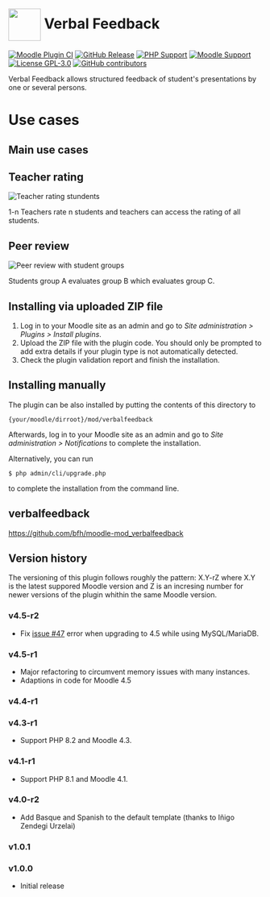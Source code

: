 # <img alt="" src="https://raw.githubusercontent.com/bfh/moodle-mod_verbalfeedback/main/pix/monologo.svg" width="64" style="max-width: 64px; vertical-align: middle;"> Verbal Feedback
[![Moodle Plugin CI](https://github.com/bfh/moodle-mod_verbalfeedback/workflows/Moodle%20Plugin%20CI/badge.svg?branch=main)](https://github.com/bfh/moodle-mod_verbalfeedback/actions?query=workflow%3A%22Moodle+Plugin+CI%22+branch%3Amain)
[![GitHub
Release](https://img.shields.io/github/release/bfh/moodle-mod_verbalfeedback.svg)](https://github.com/bfh/moodle-mod_verbalfeedback/releases)
[![PHP Support](https://img.shields.io/badge/php-7.4--8.3-blue)](https://github.com/bfh/moodle-mod_verbalfeedback/actions)
[![Moodle Support](https://img.shields.io/badge/Moodle-4.1--4.5-orange)](https://github.com/bfh/moodle-mod_verbalfeedback/actions)
[![License GPL-3.0](https://img.shields.io/github/license/bfh/moodle-mod_verbalfeedback?color=lightgrey)](https://github.com/bfh/moodle-mod_verbalfeedback/blob/main/LICENSE)
[![GitHub contributors](https://img.shields.io/github/contributors/bfh/moodle-mod_verbalfeedback)](https://github.com/bfh/moodle-mod_verbalfeedback/graphs/contributors)

Verbal Feedback allows structured feedback of student's presentations by one or several persons.

# Use cases
## Main use cases

## Teacher rating
![Teacher rating stundents](./docs/img/core_use_case_teacher_students.png)

1-n Teachers rate n students and teachers can access the rating of all students.

## Peer review
![Peer review with student groups](./docs/img/core_use_case_peer_review.png)

Students group A evaluates group B which evaluates group C.

## Installing via uploaded ZIP file ##

1. Log in to your Moodle site as an admin and go to _Site administration >
   Plugins > Install plugins_.
2. Upload the ZIP file with the plugin code. You should only be prompted to add
   extra details if your plugin type is not automatically detected.
3. Check the plugin validation report and finish the installation.

## Installing manually ##

The plugin can be also installed by putting the contents of this directory to

    {your/moodle/dirroot}/mod/verbalfeedback

Afterwards, log in to your Moodle site as an admin and go to _Site administration >
Notifications_ to complete the installation.

Alternatively, you can run

    $ php admin/cli/upgrade.php

to complete the installation from the command line.

## verbalfeedback
https://github.com/bfh/moodle-mod_verbalfeedback

## Version history

The versioning of this plugin follows roughly the pattern: X.Y-rZ where X.Y is
the latest suppored Moodle version and Z is an incresing number for newer versions
of the plugin whithin the same Moodle version.

### v4.5-r2

- Fix [issue #47](https://github.com/bfh/moodle-mod_verbalfeedback/issues/47)
error when upgrading to 4.5 while using MySQL/MariaDB.

### v4.5-r1

- Major refactoring to circumvent memory issues with many instances.
- Adaptions in code for Moodle 4.5

### v4.4-r1

### v4.3-r1

- Support PHP 8.2 and Moodle 4.3.

### v4.1-r1

- Support PHP 8.1 and Moodle 4.1.

### v4.0-r2

-  Add Basque and Spanish to the default template (thanks to Iñigo Zendegi Urzelai)

### v1.0.1

### v1.0.0

- Initial release
